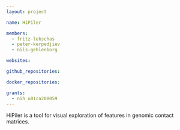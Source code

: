 ```yaml
---
layout: project

name: HiPiler

members:
  - fritz-lekschas
  - peter-kerpedjiev
  - nils-gehlenborg

websites:

github_repositories:

docker_repositories:

grants:
  - nih_u01ca200059
---
```

HiPiler is a tool for visual exploration of features in genomic contact matrices.

